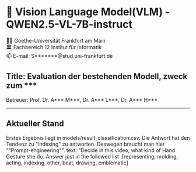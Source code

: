 # 📖 Vision Language Model(VLM) - QWEN2.5-VL-7B-instruct 
👨‍🎓 Goethe-Universität Frankfurt am Main \
🏛️ Fachbereich 12 Institut für Informatik \
📫 E-mail: S*******@stud.uni-frankfurt.de

## Title: Evaluation der bestehenden Modell, zweck zum ***

Betreuer: Prof. Dr. A*** M***, Dr. A*** L***, Dr. A*** H***

---

## Aktueller Stand
Erstes Ergebnis liegt in models/result_classification.csv.
Die Antwort hat den Tendenz zu "indexing" zu antworten. Deswegen braucht man hier ""Prompt-engineering"".
text: "Decide in this video, what kind of Hand Gesture she do. Answer just in the followed list :\[representing, molding, acting, indexing, other, beat, drawing, emblematic\]
